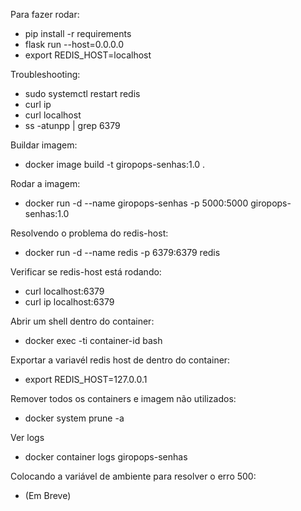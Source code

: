 Para fazer rodar:
- pip install -r requirements 
- flask run --host=0.0.0.0
- export REDIS_HOST=localhost

Troubleshooting:
- sudo systemctl restart redis
- curl ip
- curl localhost
- ss -atunpp | grep 6379

Buildar imagem:
- docker image build -t giropops-senhas:1.0 .

Rodar a imagem:
- docker run -d --name giropops-senhas -p 5000:5000 giropops-senhas:1.0

Resolvendo o problema do redis-host:
- docker run -d --name redis -p 6379:6379 redis

Verificar se redis-host está rodando:
- curl localhost:6379
- curl ip localhost:6379

Abrir um shell dentro do container:
- docker exec -ti container-id bash

Exportar a variavél redis host de dentro do container:
- export REDIS_HOST=127.0.0.1
  
Remover todos os containers e imagem não utilizados:
- docker system prune -a

Ver logs
- docker container logs giropops-senhas

Colocando a variável de ambiente para resolver o erro 500:
- (Em Breve)


